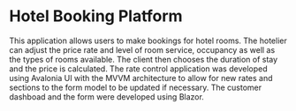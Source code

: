 # Hotel Booking Platform
This application allows users to make bookings for hotel rooms. 
The hotelier can adjust the price rate and level of  room service, occupancy as well as the types of rooms available. The client then chooses the duration of stay and the price is calculated. 
The rate control application was developed using Avalonia UI with the MVVM architecture to allow for new rates and sections to the form model to be updated if necessary. 
The customer dashboad and the form were developed using Blazor. 
